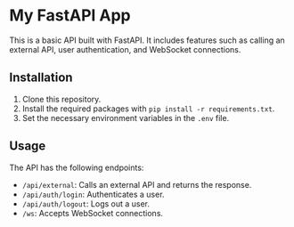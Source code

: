# My FastAPI App

This is a basic API built with FastAPI. It includes features such as calling an external API, user authentication, and WebSocket connections.

## Installation

1. Clone this repository.
2. Install the required packages with `pip install -r requirements.txt`.
3. Set the necessary environment variables in the `.env` file.

## Usage
The API has the following endpoints:

- `/api/external`: Calls an external API and returns the response.
- `/api/auth/login`: Authenticates a user.
- `/api/auth/logout`: Logs out a user.
- `/ws`: Accepts WebSocket connections.

